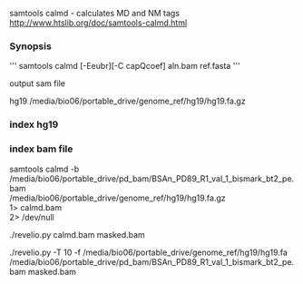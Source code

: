 
samtools calmd - calculates MD and NM tags
http://www.htslib.org/doc/samtools-calmd.html
### Synopsis
'''
samtools calmd [-Eeubr][-C capQcoef] aln.bam ref.fasta
'''

output sam file

hg19
/media/bio06/portable_drive/genome_ref/hg19/hg19.fa.gz
### index hg19
### index bam file

samtools calmd -b /media/bio06/portable_drive/pd_bam/BSAn_PD89_R1_val_1_bismark_bt2_pe.bam \
/media/bio06/portable_drive/genome_ref/hg19/hg19.fa.gz \
1> calmd.bam \
2> /dev/null

./revelio.py calmd.bam masked.bam

./revelio.py -T 10 -f /media/bio06/portable_drive/genome_ref/hg19/hg19.fa /media/bio06/portable_drive/pd_bam/BSAn_PD89_R1_val_1_bismark_bt2_pe.bam masked.bam

